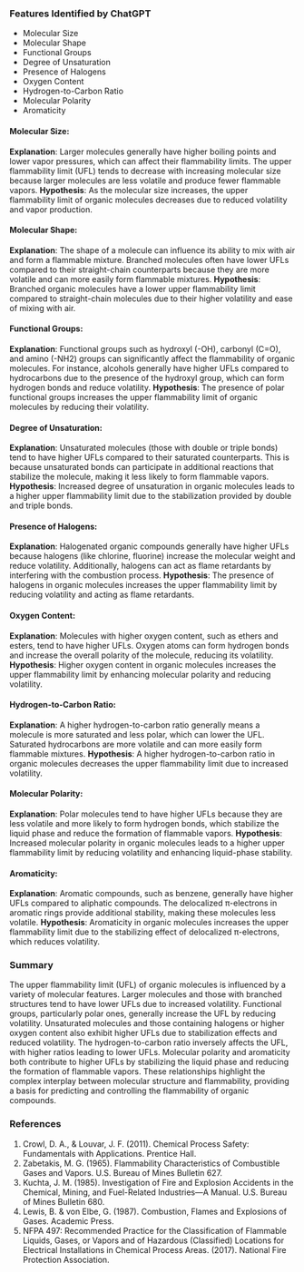 ### Features Identified by ChatGPT
- Molecular Size
- Molecular Shape
- Functional Groups
- Degree of Unsaturation
- Presence of Halogens
- Oxygen Content
- Hydrogen-to-Carbon Ratio
- Molecular Polarity
- Aromaticity

#### Molecular Size:
**Explanation**: Larger molecules generally have higher boiling points and lower vapor pressures, which can affect their flammability limits. The upper flammability limit (UFL) tends to decrease with increasing molecular size because larger molecules are less volatile and produce fewer flammable vapors.
**Hypothesis**: As the molecular size increases, the upper flammability limit of organic molecules decreases due to reduced volatility and vapor production.

#### Molecular Shape:
**Explanation**: The shape of a molecule can influence its ability to mix with air and form a flammable mixture. Branched molecules often have lower UFLs compared to their straight-chain counterparts because they are more volatile and can more easily form flammable mixtures.
**Hypothesis**: Branched organic molecules have a lower upper flammability limit compared to straight-chain molecules due to their higher volatility and ease of mixing with air.

#### Functional Groups:
**Explanation**: Functional groups such as hydroxyl (-OH), carbonyl (C=O), and amino (-NH2) groups can significantly affect the flammability of organic molecules. For instance, alcohols generally have higher UFLs compared to hydrocarbons due to the presence of the hydroxyl group, which can form hydrogen bonds and reduce volatility.
**Hypothesis**: The presence of polar functional groups increases the upper flammability limit of organic molecules by reducing their volatility.

#### Degree of Unsaturation:
**Explanation**: Unsaturated molecules (those with double or triple bonds) tend to have higher UFLs compared to their saturated counterparts. This is because unsaturated bonds can participate in additional reactions that stabilize the molecule, making it less likely to form flammable vapors.
**Hypothesis**: Increased degree of unsaturation in organic molecules leads to a higher upper flammability limit due to the stabilization provided by double and triple bonds.

#### Presence of Halogens:
**Explanation**: Halogenated organic compounds generally have higher UFLs because halogens (like chlorine, fluorine) increase the molecular weight and reduce volatility. Additionally, halogens can act as flame retardants by interfering with the combustion process.
**Hypothesis**: The presence of halogens in organic molecules increases the upper flammability limit by reducing volatility and acting as flame retardants.

#### Oxygen Content:
**Explanation**: Molecules with higher oxygen content, such as ethers and esters, tend to have higher UFLs. Oxygen atoms can form hydrogen bonds and increase the overall polarity of the molecule, reducing its volatility.
**Hypothesis**: Higher oxygen content in organic molecules increases the upper flammability limit by enhancing molecular polarity and reducing volatility.

#### Hydrogen-to-Carbon Ratio:
**Explanation**: A higher hydrogen-to-carbon ratio generally means a molecule is more saturated and less polar, which can lower the UFL. Saturated hydrocarbons are more volatile and can more easily form flammable mixtures.
**Hypothesis**: A higher hydrogen-to-carbon ratio in organic molecules decreases the upper flammability limit due to increased volatility.

#### Molecular Polarity:
**Explanation**: Polar molecules tend to have higher UFLs because they are less volatile and more likely to form hydrogen bonds, which stabilize the liquid phase and reduce the formation of flammable vapors.
**Hypothesis**: Increased molecular polarity in organic molecules leads to a higher upper flammability limit by reducing volatility and enhancing liquid-phase stability.

#### Aromaticity:
**Explanation**: Aromatic compounds, such as benzene, generally have higher UFLs compared to aliphatic compounds. The delocalized π-electrons in aromatic rings provide additional stability, making these molecules less volatile.
**Hypothesis**: Aromaticity in organic molecules increases the upper flammability limit due to the stabilizing effect of delocalized π-electrons, which reduces volatility.

### Summary
The upper flammability limit (UFL) of organic molecules is influenced by a variety of molecular features. Larger molecules and those with branched structures tend to have lower UFLs due to increased volatility. Functional groups, particularly polar ones, generally increase the UFL by reducing volatility. Unsaturated molecules and those containing halogens or higher oxygen content also exhibit higher UFLs due to stabilization effects and reduced volatility. The hydrogen-to-carbon ratio inversely affects the UFL, with higher ratios leading to lower UFLs. Molecular polarity and aromaticity both contribute to higher UFLs by stabilizing the liquid phase and reducing the formation of flammable vapors. These relationships highlight the complex interplay between molecular structure and flammability, providing a basis for predicting and controlling the flammability of organic compounds.

### References
1. Crowl, D. A., & Louvar, J. F. (2011). Chemical Process Safety: Fundamentals with Applications. Prentice Hall.
2. Zabetakis, M. G. (1965). Flammability Characteristics of Combustible Gases and Vapors. U.S. Bureau of Mines Bulletin 627.
3. Kuchta, J. M. (1985). Investigation of Fire and Explosion Accidents in the Chemical, Mining, and Fuel-Related Industries—A Manual. U.S. Bureau of Mines Bulletin 680.
4. Lewis, B. & von Elbe, G. (1987). Combustion, Flames and Explosions of Gases. Academic Press.
5. NFPA 497: Recommended Practice for the Classification of Flammable Liquids, Gases, or Vapors and of Hazardous (Classified) Locations for Electrical Installations in Chemical Process Areas. (2017). National Fire Protection Association.